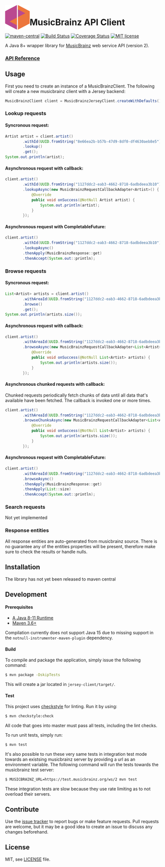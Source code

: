 <img align="left" width="80" height="80" src="./img/icon.svg">

# MusicBrainz API Client

[![maven-central][maven-central-image]][maven-central-url]
[![Build Status][github-actions-image]][github-actions-url]
[![Coverage Status][codecov-image]][codecov-url]
[![MIT license][license-image]][license-url]

[maven-central-image]: https://img.shields.io/maven-central/v/io.aesy/musicbrainz-api-client?style=flat-square
[maven-central-url]: https://search.maven.org/#search%7Cga%7C1%7Cg%3A%22io.aesy%22%20musicbrainz-api-client

[github-actions-image]: https://img.shields.io/github/workflow/status/aesy/musicbrainz-api-client/Continous%20Integration?style=flat-square
[github-actions-url]: https://github.com/aesy/musicbrainz-api-client/actions

[codecov-image]: https://img.shields.io/codecov/c/github/aesy/musicbrainz-api-client?style=flat-square
[codecov-url]: https://codecov.io/github/aesy/musicbrainz-api-client

[license-image]: https://img.shields.io/github/license/aesy/musicbrainz-api-client?style=flat-square
[license-url]: https://github.com/aesy/musicbrainz-api-client/blob/master/LICENSE

A Java 8+ wrapper library for [MusicBrainz](https://musicbrainz.org/) web service API (version 2).

### [API Reference](https://aesy.github.io/musicbrainz-api-client/)

## Usage

First you need to create an instance of a MusicBrainzClient. 
The following will create a new musicbrainz client with a Jersey backend: 

```java
MusicBrainzClient client = MusicBrainzJerseyClient.createWithDefaults();
```

### Lookup requests

#### Syncronous request:

```java
Artist artist = client.artist()
        .withId(UUID.fromString("8e66ea2b-b57b-47d9-8df0-df4630aeb8e5"))
        .lookup()
        .get(); 
System.out.println(artist);
```

#### Asynchronous request with callback:

```java
client.artist()
        .withId(UUID.fromString("1127ddc2-eab3-4662-8718-6adbdeea3b10"))
        .lookupAsync(new MusicBrainzRequestCallbackAdapter<Artist>() {
            @Override
            public void onSuccess(@NotNull Artist artist) {
                System.out.println(artist);
            }
        });
```

#### Asynchronous request with CompletableFuture:

```java
client.artist()
        .withId(UUID.fromString("1127ddc2-eab3-4662-8718-6adbdeea3b10"))
        .lookupAsync()
        .thenApply(MusicBrainzResponse::get)
        .thenAccept(System.out::println);
```

### Browse requests

#### Syncronous request:

```java
List<Artist> artists = client.artist()
        .withAreaId(UUID.fromString("1127ddc2-eab3-4662-8718-6adbdeea3b10"))
        .browse()
        .get(); 
System.out.println(artists.size());
```

#### Asynchronous request with callback:

```java
client.artist()
        .withAreaId(UUID.fromString("1127ddc2-eab3-4662-8718-6adbdeea3b10"))
        .browseAsync(new MusicBrainzRequestCallbackAdapter<List<Artist>>() {
            @Override
            public void onSuccess(@NotNull List<Artist> artists) {
                System.out.println(artists.size());
            }
        });
```

#### Asynchronous chunked requests with callback:

Chunked requests periodically fetch chunks of data until all data that's available have been fetched.
The callback is invoked one or more times.

```java
client.artist()
        .withAreaId(UUID.fromString("1127ddc2-eab3-4662-8718-6adbdeea3b10"))
        .browseChunksAsync(new MusicBrainzRequestCallbackAdapter<List<Artist>>() {
            @Override
            public void onSuccess(@NotNull List<Artist> artists) {
                System.out.println(artists.size());
            }
        });
```

#### Asynchronous request with CompletableFuture:

```java
client.artist()
        .withAreaId(UUID.fromString("1127ddc2-eab3-4662-8718-6adbdeea3b10"))
        .browseAsync()
        .thenApply(MusicBrainzResponse::get)
        .thenApply(List::size)
        .thenAccept(System.out::println);
```

### Search requests

Not yet implemented

### Response entities

All response entities are auto-generated from musicbrainz source. There is no guarantee any 
of the entities properties will be present, therefore make sure to check the results or 
handle nulls.

## Installation

The library has not yet been released to maven central

## Development

#### Prerequisites

* [A Java 8-11 Runtime](https://adoptopenjdk.net/)
* [Maven 3.6+](https://maven.apache.org/download.cgi)

Compilation currently does not support Java 15 due to missing support in the 
`notnull-instrumenter-maven-plugin` dependency.

#### Build

To compile and package the application, simply issue the following command:

```sh
$ mvn package -DskipTests
```

This will create a jar located in `jersey-client/target/`.

#### Test 

This project uses [checkstyle](https://checkstyle.sourceforge.io/) for linting. Run it by using:

```sh
$ mvn checkstyle:check
```

All code that goes into master must pass all tests, including the lint checks.

To run unit tests, simply run:

```sh
$ mvn test
```

It's also possible to run these very same tests in integration test mode towards an existsing 
musicbrainz server by providing a url as an environment variable. The following command will 
run the tests towards the musicbrainz test server:

```sh
$ MUSICBRAINZ_URL=https://test.musicbrainz.org/ws/2 mvn test
```

These integration tests are slow because they use rate limiting as to not overload their servers. 

## Contribute
Use the [issue tracker](https://github.com/aesy/musicbrainz-api-client/issues) to report bugs or 
make feature requests. Pull requests are welcome, but it may be a good idea to create an issue to 
discuss any changes beforehand.

## License
MIT, see [LICENSE](/LICENSE) file.
